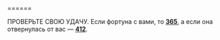 ======

ПРОВЕРЬТЕ СВОЮ УДАЧУ. Если фортуна с вами, то [**365**](#n_365), а если она отвернулась от вас — [**412**](#n_412).

